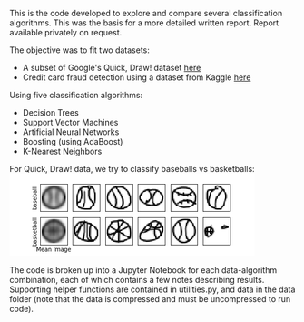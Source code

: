This is the code developed to explore and compare several classification algorithms.  This was the basis for a more detailed written report.  Report available privately on request. 

The objective was to fit two datasets:

* A subset of Google's Quick, Draw! dataset [here](https://console.cloud.google.com/storage/browser/quickdraw_dataset/full/numpy_bitmap/?pli=1)
* Credit card fraud detection using a dataset from Kaggle [here](https://www.kaggle.com/mlg-ulb/creditcardfraud/home)

Using five classification algorithms:

* Decision Trees
* Support Vector Machines
* Artificial Neural Networks
* Boosting (using AdaBoost)
* K-Nearest Neighbors

For Quick, Draw! data, we try to classify baseballs vs basketballs:
![Sample Quick, Draw! Images](examples.png)

The code is broken up into a Jupyter Notebook for each data-algorithm combination, each of which contains a few notes describing results.  Supporting helper functions are contained in utilities.py, and data in the data folder (note that the data is compressed and must be uncompressed to run code).